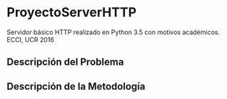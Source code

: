 # ProyectoServerHTTP
Servidor básico HTTP realizado en Python 3.5 con motivos académicos. ECCI, UCR 2016


## Descripción del Problema



## Descripción de la Metodología





